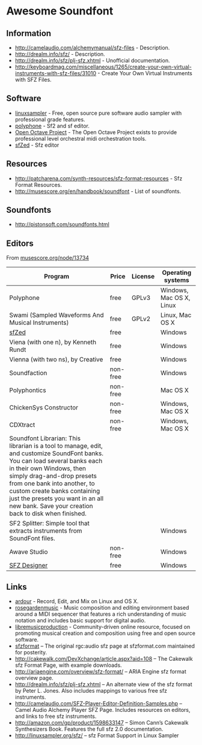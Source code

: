 # Awesome Soundfont

## Information

- http://camelaudio.com/alchemymanual/sfz-files - Description.
- http://drealm.info/sfz/ - Description.
- http://drealm.info/sfz/plj-sfz.xhtml - Unofficial documentation.
- http://keyboardmag.com/miscellaneous/1265/create-your-own-virtual-instruments-with-sfz-files/31010 - Create Your Own Virtual Instruments with SFZ Files.


## Software

- [linuxsampler](https://linuxsampler.org) - Free, open source pure software audio sampler with professional grade features.
- [polyphone](http://polyphone.fr) - Sf2 and sf editor.
- [Open Octave Project](https://github.com/ccherrett/oom) - The Open Octave Project exists to provide professional level orchestral midi orchestration tools.
- [sfZed](http://audio.clockbeat.com/sfZed.html) - Sfz editor


## Resources

- http://patcharena.com/synth-resources/sfz-format-resources - Sfz Format Resources.
- http://musescore.org/en/handbook/soundfont - List of soundfonts.


## Soundfonts

- http://pistonsoft.com/soundfonts.html


## Editors

From [musescore.org/node/13734](http://musescore.org/node/13734)

Program | Price |  License | Operating systems
---|---|---|---
Polyphone | free | GPLv3 | Windows, Mac OS X, Linux
Swami (Sampled Waveforms And Musical Instruments) | free | GPLv2 | Linux, Mac OS X
[sfZed](http://audio.clockbeat.com/sfZed.html) | free | | Windows 
Viena (with one n), by Kenneth Rundt | free | | Windows
Vienna (with two ns), by Creative | free | | Windows
Soundfaction | non-free | | Windows
Polyphontics | non-free | | Mac OS X
ChickenSys Constructor | non-free | | Windows, Mac OS X
CDXtract | non-free | | Windows, Mac OS X
Soundfont Librarian: This librarian is a tool to manage, edit, and customize SoundFont banks. You can load several banks each in their own Windows, then simply drag-and-drop presets from one bank into another, to custom create banks containing just the presets you want in an all new bank. Save your creation back to disk when finished. | | | |
SF2 Splitter: Simple tool that extracts instruments from SoundFont files. | | | Windows
Awave Studio | non-free | | Windows
[SFZ Designer](http://mildon.me/sfzdesigner) | free | | Windows


## Links

- [ardour](http://ardour.org) - Record, Edit, and Mix on Linux and OS X.
- [rosegardenmusic](http://rosegardenmusic.com) - Music composition and editing environment based around a MIDI sequencer that features a rich understanding of music notation and includes basic support for digital audio.
- [libremusicproduction](http://libremusicproduction.com) - Community-driven online resource, focused on promoting musical creation and composition using free and open source software.
- [sfzformat](http://sfzformat.com) – The original rgc:audio sfz page at sfzformat.com maintained for posterity.
- http://cakewalk.com/DevXchange/article.aspx?aid=108 – The Cakewalk sfz Format Page, with example downloads.
- http://ariaengine.com/overview/sfz-format/ – ARIA Engine sfz format overview page.
- http://drealm.info/sfz/plj-sfz.xhtml – An alternate view of the sfz format by Peter L. Jones. Also includes mappings to various free sfz instruments.
- http://camelaudio.com/SFZ-Player-Editor-Definition-Samples.php – Camel Audio Alchemy Player SFZ Page. Includes resources on editors, and links to free sfz instruments.
- http://amazon.com/gp/product/1598633147 – Simon Cann’s Cakewalk Synthesizers Book. Features the full sfz 2.0 documentation.
- http://linuxsampler.org/sfz/ – sfz Format Support in Linux Sampler
